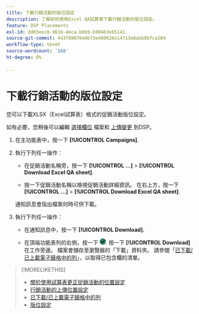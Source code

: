 ```yaml
---
title: 下載行銷活動的版位設定
description: 了解如何使用Excel QA試算表下載行銷活動的版位設定。
feature: DSP Placements
exl-id: dd65eec8-9616-4eca-b6b9-b904b3e65141
source-git-commit: 443f8907644bf3e480626e14713e8abb9bfca284
workflow-type: tm+mt
source-wordcount: '168'
ht-degree: 0%

---
```


# 下載行銷活動的版位設定

您可以下載XLSX（Excel試算表）格式的促銷活動版位設定。

如有必要，您稍後可以編輯 [選擇欄位](qa-sheet-columns.md) 檔案和 [上傳變更](qa-sheet-upload.md) 到DSP。

1. 在主功能表中，按一下 **[!UICONTROL Campaigns]**.

1. 執行下列任一操作：

   * 在促銷活動名稱旁，按一下 **[!UICONTROL ...]** > **[!UICONTROL Download Excel QA sheet]**.

   * 按一下促銷活動名稱以檢視促銷活動詳細資訊。 在右上方，按一下 **[!UICONTROL ...]** > **[!UICONTROL Download Excel QA sheet]**.

   通知訊息會指出檔案何時可供下載。

1. 執行下列任一操作：

   * 在通知訊息中，按一下 **[!UICONTROL Download].**

   * 在頂端功能表列的右側，按一下 ![工作](/help/dsp/assets/downloads.png). 按一下 **[!UICONTROL Download]** 在工作旁邊。
   檔案會儲存至瀏覽器的「下載」資料夾。 請參閱「[已下載/已上載電子錶格中的列](qa-sheet-columns.md)」，以取得已包含欄的清單。

>[!MORELIKETHIS]
>
>* [關於使用試算表更正促銷活動的位置設定](qa-about.md)
>* [行銷活動的上傳位置設定](qa-sheet-upload.md)
>* [已下載/已上載電子錶格中的列](qa-sheet-columns.md)
>* [版位設定](/help/dsp/campaign-management/placements/placement-settings.md)

